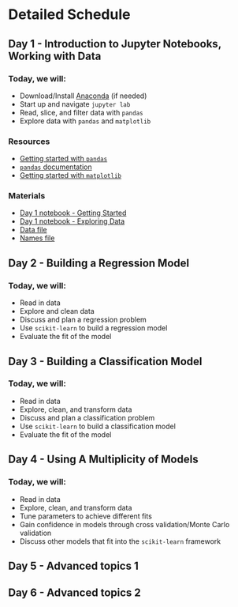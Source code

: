 # Detailed Schedule

## Day 1 - Introduction to Jupyter Notebooks, Working with Data

### Today, we will:

* Download/Install [Anaconda](https://www.anaconda.com/products/individual) (if needed)
* Start up and navigate `jupyter lab`
* Read, slice, and filter data with `pandas`
* Explore data with `pandas` and `matplotlib`

### Resources

* [Getting started with `pandas`](https://pandas.pydata.org/docs/getting_started/intro_tutorials/)
* [`pandas` documentation](https://pandas.pydata.org/docs/user_guide/index.html#user-guide)
* [Getting started with `matplotlib`](https://towardsdatascience.com/matplotlib-tutorial-learn-basics-of-pythons-powerful-plotting-library-b5d1b8f67596)

### Materials

* [Day 1 notebook - Getting Started](./notebooks/day-1/Day-1_Getting-Started-with-Pandas.ipynb)
* [Day 1 notebook - Exploring Data](./notebooks/day-1/Day-1_Exploring-data-with-Pandas.ipynb)
* [Data file](./notebooks/day-1/iris.data)
* [Names file](./notebooks/day-1/iris.names)

## Day 2 - Building a Regression Model

### Today, we will:

* Read in data
* Explore and clean data
* Discuss and plan a regression problem
* Use `scikit-learn` to build a regression model
* Evaluate the fit of the model

## Day 3 - Building a Classification Model

### Today, we will:

* Read in data
* Explore, clean, and transform data
* Discuss and plan a classification problem
* Use `scikit-learn` to build a classification model
* Evaluate the fit of the model

## Day 4 - Using A Multiplicity of Models

### Today, we will:

* Read in data
* Explore, clean, and transform data
* Tune parameters to achieve different fits
* Gain confidence in models through cross validation/Monte Carlo validation
* Discuss other models that fit into the `scikit-learn` framework

## Day 5 - Advanced topics 1

## Day 6 - Advanced topics 2
